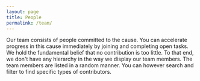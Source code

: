 ```yaml
---
layout: page
title: People
permalink: /team/
---
```


Our team consists of people committed to the cause. You can accelerate progress in this cause immediately by joining and completing open tasks.
We hold the fundamental belief that no contribution is too little. To that end, we don't have any hierarchy in the way we display our team members.
The team members are listed in a random manner. You can however search and filter to find specific types of contributors.
